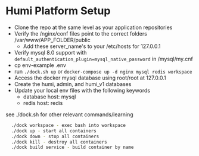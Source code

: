 # Humi Platform Setup

- Clone the repo at the same level as your application repositories
- Verify the /nginx/conf files point to the correct folders /var/www/APP_FOLDER/public
  - Add these server_name's to your /etc/hosts for 127.0.0.1
- Verify mysql 8.0 support with `default_authentication_plugin=mysql_native_password` in /mysql/my.cnf 
- cp env-example .env
- run `./dock.sh up` or `docker-compose up -d nginx mysql redis workspace `
- Access the docker mysql database using root/root at 127.0.0.1
- Create the humi, admin, and humi_v1 databases
- Update your local env files with the following keywords
  - database host: mysql
  - redis host: redis

see ./dock.sh for other relevant commands/learning

```bash
  ./dock workspace - exec bash into workspace
  ./dock up - start all containers
  ./dock down - stop all containers
  ./dock kill - destroy all containers
  ./dock build service - build container by name
```
